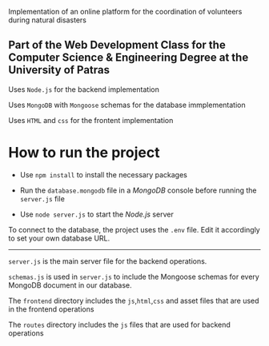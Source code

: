 Implementation of an online platform for the coordination of volunteers during natural disasters 

Part of the Web Development Class for the Computer Science & Engineering Degree at the University of Patras
---
Uses `Node.js` for the backend implementation

Uses `MongoDB` with `Mongoose` schemas for the database immplementation

Uses `HTML` and `css` for the frontent implementation


# How to run the project
- Use `npm install` to install the necessary packages
- Run the `database.mongodb` file in a  *MongoDB* console before running the `server.js` file 

- Use `node server.js` to start the *Node.js* server

To connect to the database, the project uses the `.env` file. Edit it accordingly to set your own database URL.

---
`server.js` is the main server file for the backend operations.

`schemas.js` is used in `server.js` to include the Mongoose schemas for every MongoDB document in our database.

The `frontend` directory includes the `js`,`html`,`css` and asset files that are used in the frontend operations

The `routes` directory includes the `js` files that are used for backend operations

